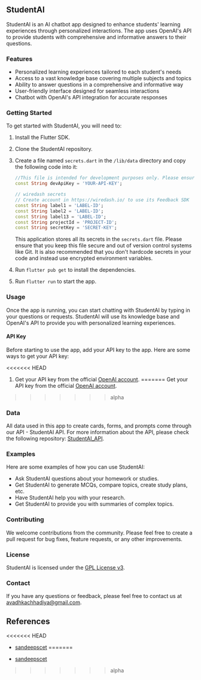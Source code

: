 ## StudentAI

StudentAI is an AI chatbot app designed to enhance students' learning experiences through personalized interactions. The app uses OpenAI's API to provide students with comprehensive and informative answers to their questions.

### Features

-   Personalized learning experiences tailored to each student's needs
-   Access to a vast knowledge base covering multiple subjects and topics
-   Ability to answer questions in a comprehensive and informative way
-   User-friendly interface designed for seamless interactions
-   Chatbot with OpenAI's API integration for accurate responses

### Getting Started

To get started with StudentAI, you will need to:

1. Install the Flutter SDK.
2. Clone the StudentAI repository.
3. Create a file named `secrets.dart` in the `/lib/data` directory and copy the following code into it:

    ```dart
    //This file is intended for development purposes only. Please ensure that you add it to the .gitignore file before pushing your source code anywhere.
    const String devApiKey = 'YOUR-API-KEY';

    // wiredash secrets
    // Create account in https://wiredash.io/ to use its Feedback SDK
    const String label1 = 'LABEL-ID';
    const String label2 = 'LABEL-ID';
    const String label13 = 'LABEL-ID';
    const String projectId = 'PROJECT-ID';
    const String secretKey = 'SECRET-KEY';
    ```

    This application stores all its secrets in the `secrets.dart` file. Please ensure that you keep this file secure and out of version control systems like Git. It is also recommended that you don't hardcode secrets in your code and instead use encrypted environment variables.

4. Run `flutter pub get` to install the dependencies.
5. Run `flutter run` to start the app.

### Usage

Once the app is running, you can start chatting with StudentAI by typing in your questions or requests. StudentAI will use its knowledge base and OpenAI's API to provide you with personalized learning experiences.

#### API Key

Before starting to use the app, add your API key to the app. Here are some ways to get your API key:

<<<<<<< HEAD
1. Get your API key from the official [OpenAI account](https://beta.openai.com/account/api-keys).
=======
Get your API key from the official [OpenAI account](https://beta.openai.com/account/api-keys).
>>>>>>> alpha

### Data

All data used in this app to create cards, forms, and prompts come through our API - StudentAI
API. For more information about the API, please check the following repository: [StudentAI_API](https://github.com/Avadhkumar-geek/StudentAI_API).

### Examples

Here are some examples of how you can use StudentAI:

-   Ask StudentAI questions about your homework or studies.
-   Get StudentAI to generate MCQs, compare topics, create study plans, etc.
-   Have StudentAI help you with your research.
-   Get StudentAI to provide you with summaries of complex topics.

### Contributing

We welcome contributions from the community. Please feel free to create a pull request for bug fixes, feature requests, or any other improvements.

### License

StudentAI is licensed under the [GPL License v3](LICENSE).

### Contact

If you have any questions or feedback, please feel free to contact us at <avadhkachhadiya@gmail.com>.

## References

<<<<<<< HEAD
* [sandeepscet](https://github.com/sandeepscet/prompt-apps)
=======
-   [sandeepscet](https://github.com/sandeepscet/prompt-apps)
>>>>>>> alpha
